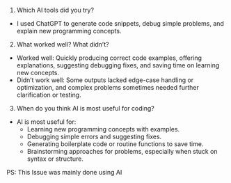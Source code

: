 1. Which AI tools did you try?

- I used ChatGPT to generate code snippets, debug simple problems, and explain new programming concepts.

2. What worked well? What didn’t?

- Worked well: Quickly producing correct code examples, offering explanations, suggesting debugging fixes, and saving time on learning new concepts.
- Didn’t work well: Some outputs lacked edge-case handling or optimization, and complex problems sometimes needed further clarification or testing.

3. When do you think AI is most useful for coding?

- AI is most useful for:
  - Learning new programming concepts with examples.
  - Debugging simple errors and suggesting fixes.
  - Generating boilerplate code or routine functions to save time.
  - Brainstorming approaches for problems, especially when stuck on syntax or structure.

PS: This Issue was mainly done using AI
